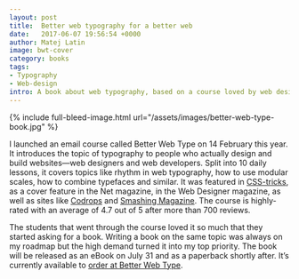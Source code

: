 ```yaml
---
layout: post
title:  Better web typography for a better web
date:   2017-06-07 19:56:54 +0000
author: Matej Latin
image: bwt-cover
category: books
tags:
- Typography
- Web-design
intro: A book about web typography, based on a course loved by web designers and web developers.
---
```


{% include full-bleed-image.html url="/assets/images/better-web-type-book.jpg" %}

I launched an email course called Better Web Type on 14 February this year. It introduces the topic of typography to people who actually design and build websites—web designers and web developers. Split into 10 daily lessons, it covers topics like rhythm in web typography, how to use modular scales, how to combine typefaces and similar. It was featured in [CSS-tricks](https://css-tricks.com/equilateral-triangle-perfect-paragraph/), as a cover feature in the Net magazine, in the Web Designer magazine, as well as sites like [Codrops](https://tympanus.net/codrops/collective/collective-295/) and [Smashing Magazine](https://www.smashingmagazine.com/2017/06/web-development-reading-list-186/). The course is highly-rated with an average of 4.7 out of 5 after more than 700 reviews.

The students that went through the course loved it so much that they started asking for a book. Writing a book on the same topic was always on my roadmap but the high demand turned it into my top priority. The book will be released as an eBook on July 31 and as a paperback shortly after. It’s currently available to [order at Better Web Type](https://betterwebtype.com/book).
